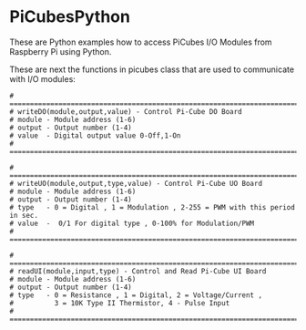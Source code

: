 # PiCubesPython

These are Python examples how to access PiCubes I/O Modules from Raspberry Pi using Python.

These are next the functions in picubes class that are used to communicate with I/O modules:

	# ===========================================================================
	# writeDO(module,output,value) - Control Pi-Cube DO Board
	# module - Module address (1-6)
	# output - Output number (1-4)
	# value  - Digital output value 0-Off,1-On
	# ===========================================================================
	
	# ===========================================================================
	# writeUO(module,output,type,value) - Control Pi-Cube UO Board
	# module - Module address (1-6)
	# output - Output number (1-4)
	# type   - 0 = Digital , 1 = Modulation , 2-255 = PWM with this period in sec.
 	# value  -  0/1 For digital type , 0-100% for Modulation/PWM
	# ===========================================================================
	
	# ===========================================================================
	# readUI(module,input,type) - Control and Read Pi-Cube UI Board
	# module - Module address (1-6)
	# output - Output number (1-4)
	# type   - 0 = Resistance , 1 = Digital, 2 = Voltage/Current , 
	#          3 = 10K Type II Thermistor, 4 - Pulse Input
	# ===========================================================================	
	

